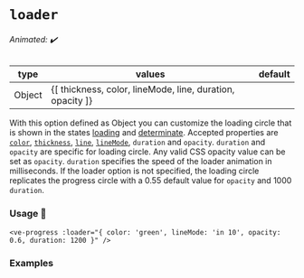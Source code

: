 # `loader`

###### Animated: ✔️

| type      | values                                                    | default |
| --------- |-----------------------------------------------------------| ------- |
| Object    | {[ thickness, color, lineMode, line, duration, opacity ]} |

With this option defined as Object you can customize the loading circle that is shown in the states
[loading](./loading.md) and [determinate](./determinate.md). Accepted properties are [`color`](./color.md), [`thickness`](./thickness.md), [`line`](./line.md),
[`lineMode`](./linemode.md), `duration` and `opacity`. `duration` and `opacity` are specific for loading circle. Any valid CSS 
opacity value can be set as `opacity`. `duration` specifies the speed of the loader animation in milliseconds. If the loader option is not 
specified, the loading circle replicates the progress circle with a 0.55 default value for `opacity` and 1000 `duration`.

### Usage 📜

```vue
<ve-progress :loader="{ color: 'green', lineMode: 'in 10', opacity: 0.6, duration: 1200 }" />
```

### Examples

<example-container preselectedState="Determinate">
<template #default="{ progress, loading, slider, noData, determinate }">
<v-e-p class="mr-2" 
    :size="160" 
    :progress="progress" 
    :loading="loading" 
    :no-data="noData" 
    :determinate="determinate"
    :loader="{ color: '#F08080' }"    
></v-e-p>
<v-e-p class="mr-2" 
    :size="160" 
    :progress="progress" 
    :loading="loading" 
    :no-data="noData" 
    :determinate="determinate"
    :loader="{ color: 'MediumPurple', lineMode: 'in 10', opacity: 1, thickness: 4 }"    
></v-e-p>
<v-e-p class="mr-2" 
    :size="160" 
    :progress="progress" 
    :loading="loading" 
    :no-data="noData" 
    :determinate="determinate"
    :loader="{ color: 'blue', lineMode: 'in 10', opacity: 0.7, thickness: 15, duration: 4000 }"    
></v-e-p>
</template>
<template #code="{ loading, progress }">
<CodeGroup>
<CodeGroupItem >

```vue:no-v-pre
<template>
  <ve-progress 
    :progress="{{ progress }}" 
    :loader="{ color: '#F08080' }"
  />
  
  <ve-progress 
    :progress="{{ progress }}" 
    :loader="{ color: 'MediumPurple', lineMode: 'in 10', opacity: 1, thickness: 4 }"
  />
  <ve-progress 
    :progress="{{ progress }}" 
    :loader="{ 
      color: 'blue', 
      lineMode: 'in 10', 
      opacity: 0.7, 
      thickness: 15,  
      duration: 2000 
    }"
  />
</template>
```

</CodeGroupItem>
</CodeGroup>
</template>
</example-container>

